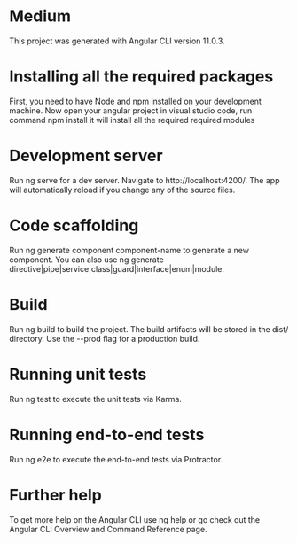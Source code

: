 # Medium
This project was generated with Angular CLI version 11.0.3.

# Installing all the required packages
First, you need to have Node and npm installed on your development machine.
Now open your angular project in visual studio code, run command 
     npm install
it will install all the required required modules

# Development server
Run ng serve for a dev server. Navigate to http://localhost:4200/. The app will automatically reload if you change any of the source files.

# Code scaffolding
Run ng generate component component-name to generate a new component. You can also use ng generate directive|pipe|service|class|guard|interface|enum|module.

# Build
Run ng build to build the project. The build artifacts will be stored in the dist/ directory. Use the --prod flag for a production build.

# Running unit tests
Run ng test to execute the unit tests via Karma.

# Running end-to-end tests
Run ng e2e to execute the end-to-end tests via Protractor.

# Further help
To get more help on the Angular CLI use ng help or go check out the Angular CLI Overview and Command Reference page.
